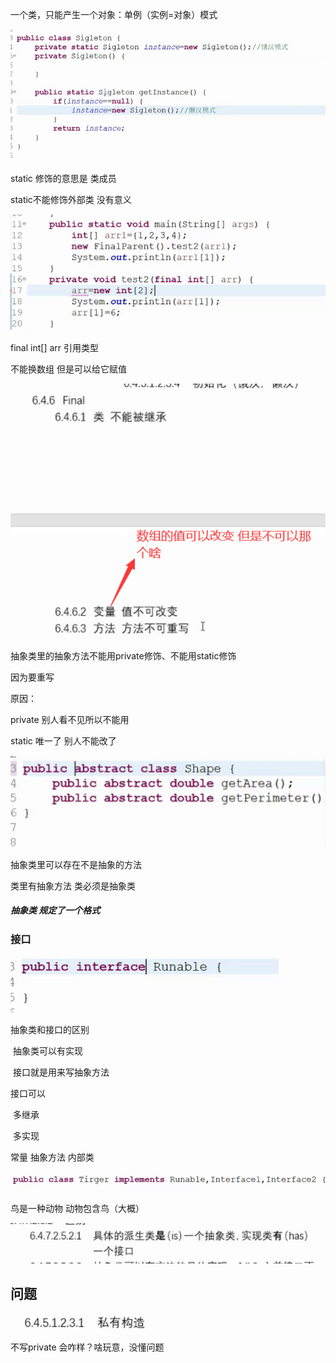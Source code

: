 一个类，只能产生一个对象：单例（实例=对象）模式

![image-20210425090355254](https://raw.githubusercontent.com/Leopard-S/pics_bed/master/20210425090356.png)

static 修饰的意思是 类成员 

static不能修饰外部类 没有意义

![image-20210425094512038](https://raw.githubusercontent.com/Leopard-S/pics_bed/master/20210425094513.png)

final int[] arr 引用类型

不能换数组 但是可以给它赋值

![image-20210425095000447](https://raw.githubusercontent.com/Leopard-S/pics_bed/master/20210425095001.png)

抽象类里的抽象方法不能用private修饰、不能用static修饰

因为要重写

原因：

private  别人看不见所以不能用

static 唯一了 别人不能改了

![image-20210425100748768](https://raw.githubusercontent.com/Leopard-S/pics_bed/master/20210425100749.png)

抽象类里可以存在不是抽象的方法

类里有抽象方法 类必须是抽象类

##### 抽象类 规定了一个格式

### 接口

![image-20210425103328929](https://raw.githubusercontent.com/Leopard-S/pics_bed/master/20210425103333.png)

抽象类和接口的区别

​		抽象类可以有实现

​		接口就是用来写抽象方法

接口可以

​		多继承  

​		多实现

常量 抽象方法  内部类

![image-20210425105620882](https://raw.githubusercontent.com/Leopard-S/pics_bed/master/20210425105621.png)

鸟是一种动物                                                       动物包含鸟（大概）

![image-20210425110736724](https://raw.githubusercontent.com/Leopard-S/pics_bed/master/20210425110740.png)

## 问题

![image-20210425091401057](https://raw.githubusercontent.com/Leopard-S/pics_bed/master/20210425091402.png)	

不写private 会咋样？啥玩意，没懂问题



